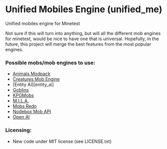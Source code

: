 # Unified Mobiles Engine (unified_me)

Unified mobiles engine for Minetest

Not sure if this will turn into anything, but will all the different mob engines for minetest, would be nice to have one that is universal. Hopefully, in the future, this project will merge the best features from the most popular engines.

### Possible mobs/mob engines to use:

- [Animals Modpack][f.animals_modpack]
- [Creatures Mob Engine][f.cme]
- [Entity AI][entity_ai]
- [Goblins][f.goblins]
- [KPGMobs][f.kpgmobs]
- [M.I.L.A.][f.mila]
- [Mobs Redo][f.mobs_redo]
- [Nodebox Mob API][f.nb_mob_api]
- [Open AI][f.open_ai]

### Licensing:

- New code under MIT license (see LICENSE.txt)


[f.animals_modpack]: https://forum.minetest.net/viewtopic.php?t=629
[f.cme]: https://forum.minetest.net/viewtopic.php?t=8638
[f.entity_ai]: https://forum.minetest.net/viewtopic.php?t=15572
[f.goblins]: https://forum.minetest.net/viewtopic.php?t=13004
[f.kpgmobs]: https://forum.minetest.net/viewtopic.php?t=8798
[f.mila]: https://forum.minetest.net/viewtopic.php?t=15375
[f.mobs_redo]: https://forum.minetest.net/viewtopic.php?t=9917
[f.nb_mob_api]: https://forum.minetest.net/viewtopic.php?t=16557
[f.open_ai]: https://forum.minetest.net/viewtopic.php?t=16032
